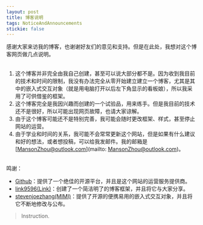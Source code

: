 ```yaml
---
layout: post
title: 博客说明
tags: NoticeAndAnnouncements
stickie: false
---
```


感谢大家来访我的博客，也谢谢好友们的意见和支持。但是在此处，我想对这个博客网页做几点说明。<br><br>

1. 这个博客并非完全由我自己创建，甚至可以说大部分都不是。因为收到我目前的技术和时间的限制，我没有办法完全从零开始建立建立一个博客，尤其是其中的嵌入式交互对象（就是用电脑打开以后左下角显示的看板娘），所以我采用了可供借鉴的框架。<br>
2. 这个博客完全是我因兴趣而创建的一个试验品，用来练手。但是我目前的技术还不是很好，所以可能出现网页故障，也请大家谅解。<br>
3. 由于这个博客可能还不是特别完善，我可能会随时更改框架、样式，甚至停止网站的运营。<br>
4. 由于学业和时间的关系，我可能不会常常更新这个网站，但是如果有什么建议和好的想法，或者想投稿，可以给我发邮件。我的邮箱是[MansonZhou@outlook.com](mailto: MansonZhou@outlook.com)。<br><br>


鸣谢：<br>
* [Github](https://github.com)：提供了一个绝佳的开源平台，并且是这个网站的运营服务提供商。<br>
* [link9596(Link)](https://github.com/link9596)：创建了一个简洁明了的博客框架，并且将它与大家分享。<br>
* [stevenjoezhang(MIMI)](https://github.com/stevenjoezhang)：提供了开源的便携易用的嵌入式交互对象，并且将它不断地修改与公布。<br>

> Instruction.
